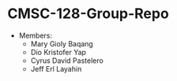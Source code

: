 # CMSC-128-Group-Repo

- Members:
    - Mary Gioly Baqang
    - Dio Kristofer Yap
    - Cyrus David Pastelero
    - Jeff Erl Layahin

